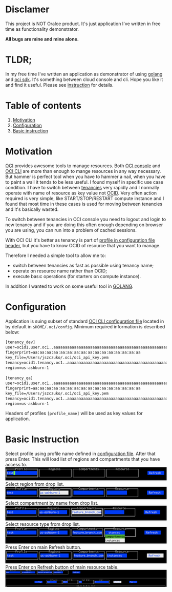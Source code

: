 


# Disclamer

This project is NOT Oralce product. It's just application I've written in free time as functionality demonstrator. 

**All bugs are mine and mine alone.**

# TLDR;

In my free time I've written an application as demonstrator of using [golang](https://go.dev/) and [oci sdk](https://github.com/oracle/oci-go-sdk).
It's something between cloud console and cli. Hope you like it and find it useful. Please see [instruction](#instruction) for details.

# Table of contents
1. [Motivation](#motivation)
2. [Configuration](#configuration)
3. [Basic instruction](#instruction)

# Motivation <a name="motivation"></a>

[OCI](https://www.oracle.com/cloud/) provides awesome tools to manage resources. Both [OCI console](https://www.oracle.com) and [OCI CLI](https://github.com/oracle/oci-cli) are more than enough to mange resources in any way necessary.  But hammer is perfect tool when you have to hammer a nail, when you have to paint a wall it tends to be less useful. 
I found myself in specific use case condition. I have to switch between [tenancies](https://docs.oracle.com/en-us/iaas/Content/Identity/Tasks/managingtenancy.htm) very rapidly and I normally operate with name of resource as key value not [OCID](https://docs.oracle.com/en-us/iaas/Content/General/Concepts/identifiers.htm).  Very often action required is very simple, like START/STOP/RESTART compute instance and I found that most time in these cases is used for moving between tenancies and it's basically wasted. 

To switch between tenancies in OCI console you need to logout and login to new tenancy and if you are doing this often enough depending on browser you are using, you can run into a problem of cached sessions. 

With OCI CLI it's better as tenancy is part of [profile in configuration file header](https://docs.oracle.com/en-us/iaas/Content/API/SDKDocs/cliconfigure.htm), but you have to know OCID of resource that you want to manage. 

Therefore I needed a simple tool to allow me to:
- switch between tenancies as fast as possible using tenancy name;
- operate on resource name rather than OCID;
- execute basıc operations (for starters on compute instance).
	
In addition I wanted to work on some useful tool in [GOLANG](https://go.dev/). 

# Configuration <a name="configuration"></a>

Application is suing subset of standard [OCI CLI configuration file](https://docs.oracle.com/en-us/iaas/Content/API/SDKDocs/cliconfigure.htm) located in by default in ```$HOME/.oci/config```.
Minimum required information is described below:

```properties
[tenancy_dev]
user=ocid1.user.oc1..aaaaaaaaaaaaaaaaaaaaaaaaaaaaaaaaaaaaaaaaaaaaaaaaaaaaaaaaaaa
fingerprint=aa:aa:aa:aa:aa:aa:aa:aa:aa:aa:aa:aa:aa:aa:aa:aa
key_file=/Users/jszczuko/.oci/oci_api_key.pem
tenancy=ocid1.tenancy.oc1..aaaaaaaaaaaaaaaaaaaaaaaaaaaaaaaaaaaaaaaaaaaaaaaaaaaaaaaaaaa
region=us-ashburn-1

[tenancy_qa]
user=ocid1.user.oc1..aaaaaaaaaaaaaaaaaaaaaaaaaaaaaaaaaaaaaaaaaaaaaaaaaaaaaaaaaaa
fingerprint=aa:aa:aa:aa:aa:aa:aa:aa:aa:aa:aa:aa:aa:aa:aa:aa
key_file=/Users/jszczuko/.oci/oci_api_key.pem
tenancy=ocid1.tenancy.oc1..aaaaaaaaaaaaaaaaaaaaaaaaaaaaaaaaaaaaaaaaaaaaaaaaaaaaaaaaaaa
region=us-ashburn-1
```

Headers of profiles ```[profile_name]``` will be used as key values for application.

# Basic Instruction <a name="instruction"></a>
Select profile using profile name defined in [configuration file](#configuration). After that press Enter. This will load list of regions and compartments that you have access to. 
![select profile](images/basic-instruction-01.png)
Select region from drop list.
![select region](images/basic-instruction-02.png)
Select compartment by name from drop list.
![select compartment](images/basic-instruction-03.png)
Select resource type from drop list.
![select resource](images/basic-instruction-04.png)
Press Enter on main Refresh button.
![refresh button](images/basic-instruction-05.png)
Press Enter on Refresh button of main resource table.
![refresh table](images/basic-instruction-06.png)